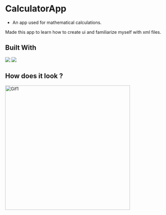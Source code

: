 # CalculatorApp

- An app used for mathematical calculations.

Made this app to learn how to create ui and familiarize myself with xml files.

## Built With 

<code><img src="https://www.vectorlogo.zone/logos/kotlinlang/kotlinlang-ar21.svg"></code>
<code><img src="https://www.vectorlogo.zone/logos/android/android-ar21.svg"></code>

## How does it look ?

<p>
<img height= "400" src="https://media.giphy.com/media/iEoOaCUGGHXPX5vjno/giphy.gif" alt="Gif1" />
</p>
